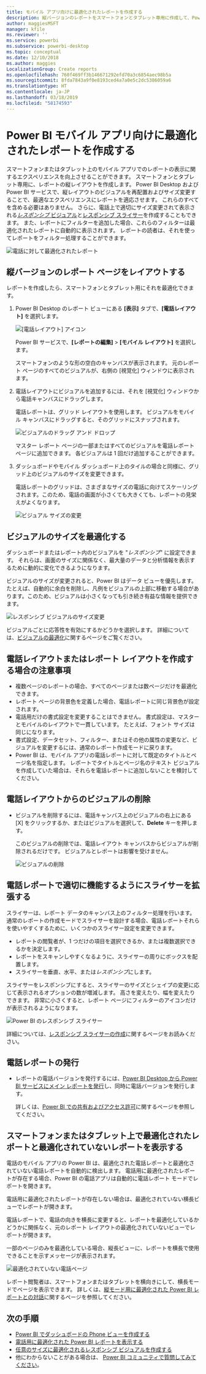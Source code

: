 ```yaml
---
title: モバイル アプリ向けに最適化されたレポートを作成する
description: 縦バージョンのレポートをスマートフォンとタブレット専用に作成して、Power BI モバイル アプリ用にレポート ページを最適化する方法について説明します。
author: maggiesMSFT
manager: kfile
ms.reviewer: ''
ms.service: powerbi
ms.subservice: powerbi-desktop
ms.topic: conceptual
ms.date: 12/10/2018
ms.author: maggies
LocalizationGroup: Create reports
ms.openlocfilehash: 760f469ff3b146671292efd70a3c6854aec98b5a
ms.sourcegitcommit: 8fda7843a9f0e8193ced4a7a0e5c2dc5386059a6
ms.translationtype: HT
ms.contentlocale: ja-JP
ms.lasthandoff: 03/18/2019
ms.locfileid: "58174593"
---
```

# <a name="create-reports-optimized-for-the-power-bi-mobile-apps"></a>Power BI モバイル アプリ向けに最適化されたレポートを作成する
スマートフォンまたはタブレット上のモバイル アプリでのレポートの表示に関するエクスペリエンスを向上させることができます。 スマートフォンとタブレット専用に、レポートの縦レイアウトを作成します。 Power BI Desktop および Power BI サービスで、縦レイアウトのビジュアルを再配置およびサイズ変更することで、最適なエクスペリエンスにレポートを適応させます。 これらのすべてを含める必要はありません。 さらに、電話上で適切にサイズ変更されて表示される[*レスポンシブ* ビジュアル](#optimize-a-visual-for-any-size)と[レスポンシブ スライサー](#enhance-slicers-to-work-well-in-phone-reports)を作成することもできます。 また、レポートにフィルターを追加した場合、これらのフィルターは最適化されたレポートに自動的に表示されます。 レポートの読者は、それを使ってレポートをフィルター処理することができます。

![電話に対して最適化されたレポート](media/desktop-create-phone-report/desktop-create-phone-report-1.png)

## <a name="lay-out-a-portrait-version-of-a-report-page"></a>縦バージョンのレポート ページをレイアウトする

レポートを作成したら、スマートフォンとタブレット用にそれを最適化できます。

1. Power BI Desktop のレポート ビューにある **[表示]** タブで、**[電話レイアウト]** を選択します。  
   
    ![[電話レイアウト] アイコン](media/desktop-create-phone-report/desktop-create-phone-report-3.png)
   
    Power BI サービスで、**[レポートの編集]** > **[モバイル レイアウト]** を選択します。

    スマートフォンのような形の空白のキャンバスが表示されます。 元のレポート ページのすべてのビジュアルが、右側の [視覚化] ウィンドウに表示されます。

3. 電話レイアウトにビジュアルを追加するには、それを [視覚化] ウィンドウから電話キャンバスにドラッグします。
   
    電話レポートは、グリッド レイアウトを使用します。 ビジュアルをモバイル キャンバスにドラッグすると、そのグリッドにスナップされます。
   
    ![ビジュアルのドラッグ アンド ドロップ](media/desktop-create-phone-report/desktop-create-phone-report-4.gif)
   
    マスター レポート ページの一部またはすべてのビジュアルを電話レポート ページに追加できます。 各ビジュアルは 1 回だけ追加することができます。

4. ダッシュボードやモバイル ダッシュボード上のタイルの場合と同様に、グリッド上のビジュアルのサイズを変更できます。
   
   電話レポートのグリッドは、さまざまなサイズの電話に向けてスケーリングされます。このため、電話の画面が小さくても大きくても、レポートの見栄えがよくなります。
   
   ![ビジュアル サイズの変更](media/desktop-create-phone-report/desktop-create-phone-report-5.gif)

## <a name="optimize-a-visual-for-any-size"></a>ビジュアルのサイズを最適化する
ダッシュボードまたはレポート内のビジュアルを "*レスポンシブ*" に設定できます。 それらは、画面のサイズに関係なく、最大量のデータと分析情報を表示するために動的に変化できるようになります。 

ビジュアルのサイズが変更されると、Power BI はデータ ビューを優先します。 たとえば、自動的に余白を削除し、凡例をビジュアルの上部に移動する場合があります。このため、ビジュアルは小さくなっても引き続き有益な情報を提供できます。

![レスポンシブ ビジュアルのサイズ変更](media/desktop-create-phone-report/desktop-create-phone-report-6.gif)

ビジュアルごとに応答性を有効にするかどうかを選択します。 詳細については、[ビジュアルの最適化](visuals/desktop-create-responsive-visuals.md)に関するページをご覧ください。

## <a name="considerations-when-creating-phone-report-layouts"></a>電話レイアウトまたはレポート レイアウトを作成する場合の注意事項
* 複数ページのレポートの場合、すべてのページまたは数ページだけを最適化できます。 
* レポート ページの背景色を定義した場合、電話レポートに同じ背景色が設定されます。
* 電話用だけの書式設定を変更することはできません。 書式設定は、マスターとモバイルのレイアウトで一貫しています。 たとえば、フォント サイズは同じになります。
* 書式設定、データセット、フィルター、またはその他の属性の変更など、ビジュアルを変更するには、通常のレポート作成モードに戻ります。
* Power BI は、モバイル アプリの電話レポートに対して既定のタイトルとページ名を指定します。 レポートでタイトルとページ名のテキスト ビジュアルを作成していた場合は、それらを電話レポートに追加しないことを検討してください。     

## <a name="remove-a-visual-from-the-phone-layout"></a>電話レイアウトからのビジュアルの削除
* ビジュアルを削除するには、電話キャンバス上のビジュアルの右上にある [X] をクリックするか、またはビジュアルを選択して、**Delete** キーを押します。
  
   このビジュアルの削除では、電話レイアウト キャンバスからビジュアルが削除されるだけです。 ビジュアルとレポートは影響を受けません。
  
   ![ビジュアルの削除](media/desktop-create-phone-report/desktop-create-phone-report-7.gif)

## <a name="enhance-slicers-to-work-well-in-phone-reports"></a>電話レポートで適切に機能するようにスライサーを拡張する
スライサーは、レポート データのキャンバス上のフィルター処理を行います。 通常のレポートの作成モードでスライサーを設計する場合、電話レポートそれらを使いやすくするために、いくつかのスライサー設定を変更できます。

* レポートの閲覧者が、1 つだけの項目を選択できるか、または複数選択できるかを決定します。
* レポートをスキャンしやすくなるように、スライサーの周りにボックスを配置します。
* スライサーを垂直、水平、または*レスポンシブ*にします。 

スライサーをレスポンシブにすると、スライサーのサイズとシェイプの変更に応じて表示されるオプションの数が増減します。 高さを変えたり、幅を変えたりできます。 非常に小さくすると、レポート ページにフィルターのアイコンだけが表示されるようになります。 

![Power BI のレスポンシブ スライサー](media/desktop-create-phone-report/desktop-create-phone-report-8.png)

詳細については、[レスポンシブ スライサーの作成](power-bi-slicer-filter-responsive.md)に関するページをお読みください。

## <a name="publish-a-phone-report"></a>電話レポートの発行
* レポートの電話バージョンを発行するには、[Power BI Desktop から Power BI サービスにメイン レポートを発行](desktop-upload-desktop-files.md)し、同時に電話バージョンを発行します。
  
    詳しくは、[Power BI での共有およびアクセス許可](service-how-to-collaborate-distribute-dashboards-reports.md)に関するページを参照してください。

## <a name="view-optimized-and-unoptimized-reports-on-a-phone-or-tablet"></a>スマートフォンまたはタブレット上で最適化されたレポートと最適化されていないレポートを表示する
電話のモバイル アプリの Power BI は、最適化された電話レポートと最適化されていない電話レポートを自動的に検出します。 電話用に最適化されたレポートが存在する場合、Power BI の電話アプリは自動的に電話レポート モードでレポートを開きます。

電話用に最適化されたレポートが存在しない場合は、最適化されていない横長ビューでレポートが開きます。  

電話レポートで、電話の向きを横長に変更すると、レポートを最適化しているかどうかに関係なく、元のレポート レイアウトの最適化されていないビューでレポートが開きます。

一部のページのみを最適化している場合、縦長ビューに、レポートを横長で使用できることを示すメッセージが表示されます。

![最適化されていない電話ページ](media/desktop-create-phone-report/desktop-create-phone-report-9.png)

レポート閲覧者は、スマートフォンまたはタブレットを横向きにして、横長モードでページを表示できます。 詳しくは、[縦モード用に最適化された Power BI レポートとの対話](consumer/mobile/mobile-apps-view-phone-report.md)に関するページを参照してください。

## <a name="next-steps"></a>次の手順
* [Power BI でダッシュボードの Phone ビューを作成する](service-create-dashboard-mobile-phone-view.md)
* [電話用に最適化された Power BI レポートを表示する](consumer/mobile/mobile-apps-view-phone-report.md)
* [任意のサイズに最適化されるレスポンシブ ビジュアルを作成する](visuals/desktop-create-responsive-visuals.md)
* 他にわからないことがある場合は、 [Power BI コミュニティで質問してみてください](http://community.powerbi.com/)。

